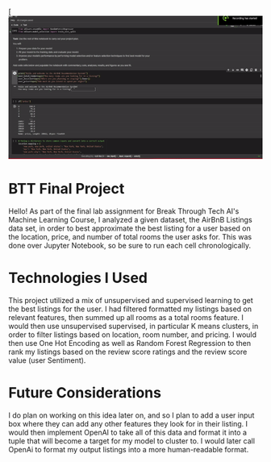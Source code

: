 [![](https://github.com/joewadk/BTT-FinalProject/blob/master/gif/btt.gif)

# BTT Final Project
Hello! As part of the final lab assignment for Break Through Tech AI's Machine Learning Course, I analyzed a given dataset, the AirBnB Listings data set, in order to best approximate the best listing for a user based on the location, price, and number of total rooms the user asks for. This was done over Jupyter Notebook, so be sure to run each cell chronologically.
# Technologies I Used
This project utilized a mix of unsupervised and supervised learning to get the best listings for the user. I had filtered formatted my listings based on relevant features, then summed up all rooms as a total rooms feature. I would then use unsupervised supervised, in particular K means clusters, in order to filter listings based on location, room number, and pricing. I would then use One Hot Encoding as well as Random Forest Regression to then rank my listings based on the review score ratings and the review score value (user Sentiment). 
# Future Considerations
I do plan on working on this idea later on, and so I plan to add a user input box where they can add any other features they look for in their listing. I would then implement OpenAI to take all of this data and format it into a tuple that will become a target for my model to cluster to. I would later call OpenAi to format my output listings into a more human-readable format.
